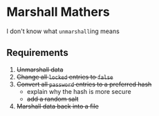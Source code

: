 # Marshall Mathers

I don't know what `unmarshall`ing means

## Requirements

1. ~~Unmarshall data~~
2. ~~Change all `locked` entries to `false`~~
3. ~~Convert all `password` entries to a preferred hash~~
    - explain why the hash is more secure
    - ~~add a random salt~~
4. ~~Marshall data back into a file~~
